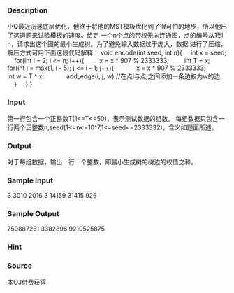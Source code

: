 
### Description
小Q最近沉迷底层优化，他终于将他的MST模板优化到了很可怕的地步，所以他出了这道题来试验模板的速度。给定
一个n个点的带权无向连通图，点的编号从1到n，请求出这个图的最小生成树。为了避免输入数据过于庞大，数据
进行了压缩，解压方式可用下面这段代码解释：
void encode(int seed, int n){
    int x = seed;
    for(int i = 2; i <= n; i++){
        x = x * 907 % 2333333;
        int T = x;
        for(int j = max(1, i - 5); j <= i - 1; j++){
            x = x * 907 % 2333333;
            int w = T ^ x;
            add_edge(i, j, w);//在点i与点j之间添加一条边权为w的边
        }
    }
}

### Input
第一行包含一个正整数T(1<=T<=50)，表示测试数据的组数。
每组数据只包含一行两个正整数n,seed(1<=n<=10^7,1<=seed<=2333332)，含义如题面所述。

### Output
对于每组数据，输出一行一个整数，即最小生成树的树边的权值之和。

### Sample Input
3
3010 2016
3 14159
31415 926
### Sample Output
750887251
3382896
9210525875
### Hint

### Source
本OJ付费获得